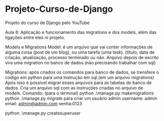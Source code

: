 # Projeto-Curso-de-Django
Projeto do curso de Django pelo YouTube



Aula 8:
Aplicação e funcionamento das migrations e dos models, além das ligações entre eles ni projeto.

Models e Migrations
Model: é um arquivo que vai conter informações de alguma coisa (post de um blog), ou uma tarefa  (uma task). (título, data de criação, atualização, processo terminado ou não.
Arquivo depois de escrito vira uma migration no banco de dados.(não precisando trabalhar com sql)

Migrations: após criados os comandos para banco de dados, se trensfere o código em python para uma instrução em sql.(em um arquivo migrations) Após isso é possível migrar esses arquivos para as tabelas do banco de dados.
Cria um arquivo sql com as instruções criadas no arquivo de models.
Comando: (para o terminal)
python .\manage.py makemigrations
python .\manage.py migrate
para criar um usuário admin
username: admin
email: admin@admin.com
senha:0123

python .\manage.py createsuperuser	


